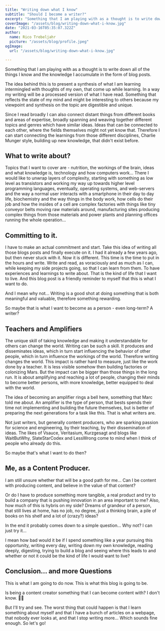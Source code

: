 ```yaml
---
title: "Writing down what I know"
subtitle: "Should I become a writer?"
excerpt: "Something that I am playing with as a thought is to write down all of the things that I know and the knowledge that I accumulate in the form of blog posts."
coverImage: "/assets/blog/writing-down-what-i-know.jpg"
date: "2021-03-16T05:35:07.322Z"
author:
  name: Rico Trebeljahr
  picture: "/assets/blog/profile.jpeg"
ogImage:
  url: "/assets/blog/writing-down-what-i-know.jpg"

---
```


Something that I am playing with as a thought is to write down all of the things I know and the knowledge I accumulate in the form of blog posts.

The idea behind this is to present a synthesis of what I am learning intermingled with thoughts of my own, that come up while learning. In a way my writing will be a processed version of what I have read. Something that reflects the state of my mind and might be interesting to others because my viewpoint and synthesis on the topic are digestible and unique.

Since I read broadly I can also connect distant things from different books and areas of expertise, broadly spanning and weaving together different topics and genres which have similar ideas. Ideas that can be connected to each other, where the fields themselves might not yet know that. Therefore I can start connecting the learnings from those different disciplines, Charlie Munger style, building up new knowledge, that didn't exist before.

## What to write about?

Topics that I want to cover are - nutrition, the workings of the brain, ideas and what knowledge is, technology and how computers  work... There I would like to unwrap layers of complexity, starting with something as low level as transistors and working my way up towards higher level programming languages, eventually, operating systems, and web-servers and the way a normal user interacts with a smartphone in their day to day life, biochemistry and the way things in the body work, how cells do their job and how the insides of a cell are  complex factories with things like tiny conveyor belts moving raw materials around, manufacturing sites producing complex things from those materials and power plants and planning offices running the whole operation...

## Committing to it.

I have to make an actual commitment and start. Take this idea of writing all those blogs posts and finally execute on it. I had it already a few years ago, but then never stuck with it. Now it is different. This time is the time to put in the hours and write. Write and read, as voraciously and as much as I can, while keeping my side projects going, so that I can learn from them. To have experiences and learnings to write about. That is the kind of life that I want to live. And this blog post is a friendly reminder to myself that this is what I want to do.

And I mean why not... Writing is a good shot at doing something that is both meaningful and valuable, therefore something rewarding.

So maybe that is what I want to become as a person - even long-term? A writer?

## Teachers and Amplifiers

The unique skill of taking knowledge and making it understandable for others can change the world. Writing can be such a skill. It produces and disseminates ideas, which in turn start influencing the behavior of other people, which in turn influence the workings of the world. Therefore writing changes the world. This impact is rather hard to measure, just like the work done by a teacher. It is less visible somehow then building factories or colonizing Mars. But the impact can be bigger than those things in the long run. It is about amplifying and reaching a lot of people, changing their minds to become better persons, with more knowledge, better equipped to deal with the world.

The idea of becoming an amplifier rings a bell here, something that Marc told me about. An amplifier is the type of person, that bests spends their time not implementing and building the future themselves, but is better of preparing the next generations for a task like this. That is what writers are.

Not just writers, but generally content producers, who are sparking passion for science and engineering, by their teaching, by their dissemination of ideas. The likes of Vsauce, Veritasium, Kurzgesagt and blogs like WaitButWhy, SlateStarCodex and LessWrong come to mind when I think of people who already do this.

So maybe that's what I want to do then?

## Me, as a Content Producer.

I am still unsure whether that will be a good path for me... Can I be content with producing content, and believe in the value of that content?

Or do I have to produce something more tangible, a real product and try to build a company that is pushing innovation in an area important to me? Also, how much of this is  hybris on my side? Dreams of grandeur of a person, that still lives at home, has no job, no degree, just a thinking brain, a pile of books on his shelf and a lot of (crazy?) ideas?

In the end it probably comes down to a simple question... Why not? I can just try it...

I mean how bad would it be if I spend something like a year pursuing this opportunity, writing every day, writing down my own knowledge, reading deeply, digesting, trying to build a blog and seeing where this leads to and whether or not it could be the kind of life I would want to live?

## Conclusion... and more Questions

This is what I am going to do now. This is what this blog is going to be.

Is being a content creator something that I can become content with? I  don't know. 🤷‍♂️

But I'll try and see. The worst thing that could happen is that I learn something about myself and that I have a bunch of articles on a webpage, that nobody ever looks at, and that I stop writing more... Which sounds fine enough. So let's go!

